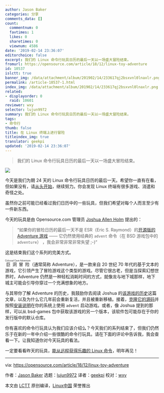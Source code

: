 ```yaml
---
author: Jason Baker
categories: 分享
comments_data: []
count:
  commentnum: 0
  favtimes: 1
  likes: 0
  sharetimes: 0
  viewnum: 4586
date: '2019-02-14 23:36:07'
editorchoice: false
excerpt: 我们的 Linux 命令行玩具日历的最后一天以一场盛大冒险结束。
fromurl: https://opensource.com/article/18/12/linux-toy-adventure
id: 10537
islctt: true
banner_img: /data/attachment/album/201902/14/233617qj2bsxvnl0lnaxlr.png
permalink: /article-10537-1.html
index_img: /data/attachment/album/201902/14/233617qj2bsxvnl0lnaxlr.png.thumb.jpg
related:
- displayorder: 0
  raid: 10601
reviewer: wxy
selector: lujun9972
summary: 我们的 Linux 命令行玩具日历的最后一天以一场盛大冒险结束。
tags:
- 命令行
thumb: false
title: 在 Linux 终端上进行冒险
titleindex_img: true
translator: geekpi
updated: '2019-02-14 23:36:07'
---
```



> 
> 我们的 Linux 命令行玩具日历的最后一天以一场盛大冒险结束。
> 
> 
> 


![](/data/attachment/album/201902/14/233617qj2bsxvnl0lnaxlr.png)


今天是我们为期 24 天的 Linux 命令行玩具日历的最后一天。希望你一直有在看，但如果没有，请[从头开始](https://opensource.com/article/18/12/linux-toy-boxes)，继续努力。你会发现 Linux 终端有很多游戏、消遣和奇怪之处。


虽然你之前可能已经看过我们日历中的一些玩具，但我们希望对每个人而言至少有一件新东西。


今天的玩具是由 Opensource.com 管理员 [Joshua Allen Holm](https://opensource.com/users/holmja) 提出的：



> 
> “如果你的冒险日历的最后一天不是 ESR（Eric S. Raymond）的[开源版的 Adventure 游戏](https://gitlab.com/esr/open-adventure "https://gitlab.com/esr/open-adventure") —— 它仍然使用经典的 `advent` 命令（在 BSD 游戏包中的 `adventure`） ，我会非常非常非常失望 ;-)“
> 
> 
> 


这是结束我们这个系列的完美方式。


<ruby> 巨洞冒险 <rt>  Colossal Cave Adventure </rt></ruby>（通常简称 Adventure），是一款来自 20 世纪 70 年代的基于文本的游戏，它引领产生了冒险游戏这个类型的游戏。尽管它很古老，但是当探索幻想世界时，Adventure 仍然是一种轻松消耗时间的方式，就像龙与地下城那样，地下城主可能会引导你穿过一个充满想象的地方。


与其带你了解 Adventure 的历史，我鼓励你去阅读 Joshua 的[该游戏的历史](https://opensource.com/article/17/6/revisit-colossal-cave-adventure-open-adventure)这篇文章，以及为什么它几年前会重新复活，并且被重新移植。接着，[克隆它的源码](https://gitlab.com/esr/open-adventure)并按照[安装说明](https://gitlab.com/esr/open-adventure/blob/master/INSTALL.adoc)在你的系统上使用 `advent` 启动游戏。或者，像 Joshua 提到的那样，可以从 bsd-games 包中获取该游戏的另一个版本，该软件包可能存在于你的发行版中的默认仓库。


你有喜欢的命令行玩具认为我们应该介绍么？今天我们的系列结束了，但我们仍然乐于在新的一年中介绍一些很酷的命令行玩具。请在下面的评论中告诉我，我会查看一下。让我知道你对今天玩具的看法。


一定要看看昨天的玩具，[能从远程获得乐趣的 Linux 命令](https://opensource.com/article/18/12/linux-toy-remote)，明年再见！




---


via: <https://opensource.com/article/18/12/linux-toy-adventure>


作者：[Jason Baker](https://opensource.com/users/jason-baker) 选题：[lujun9972](https://github.com/lujun9972) 译者：[geekpi](https://github.com/geekpi) 校对：[wxy](https://github.com/wxy)


本文由 [LCTT](https://github.com/LCTT/TranslateProject) 原创编译，[Linux中国](https://linux.cn/) 荣誉推出